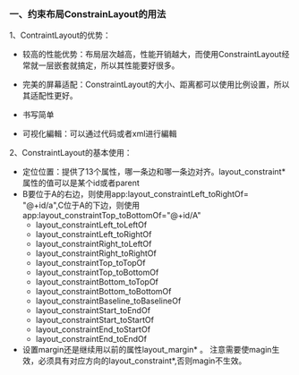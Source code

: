 ### 											一、约束布局ConstrainLayout的用法

1、ContraintLayout的优势：

- 较高的性能优势：布局层次越高，性能开销越大，而使用ConstraintLayout经常就一层嵌套就搞定，所以其性能要好很多。

- 完美的屏幕适配：ConstraintLayout的大小、距离都可以使用比例设置，所以其适配性更好。

- 书写简单

- 可视化編輯：可以通过代码或者xml进行編輯

  

2、ConstraintLayout的基本使用：

- 定位位置：提供了13个属性，哪一条边和哪一条边对齐。layout_constraint*属性的值可以是某个id或者parent
- B要位于A的右边，则使用app:layout_constraintLeft_toRightOf= "@+id/a",C位于A的下边，则使用app:layout_constraintTop_toBottomOf="@+id/A"
  - layout_constraintLeft_toLeftOf
  - layout_constraintLeft_toRightOf
  - layout_constraintRight_toLeftOf
  - layout_constraintRight_toRightOf
  - layout_constraintTop_toTopOf
  - layout_constraintTop_toBottomOf
  - layout_constraintBottom_toTopOf
  - layout_constraintBottom_toBottomOf
  - layout_constraintBaseline_toBaselineOf
  - layout_constraintStart_toEndOf
  - layout_constraintStart_toStartOf
  - layout_constraintEnd_toStartOf
  - layout_constraintEnd_toEndOf
- 设置margin还是继续用以前的属性layout_margin* 。 注意需要使magin生效，必须具有对应方向的layout_constraint*,否则magin不生效。